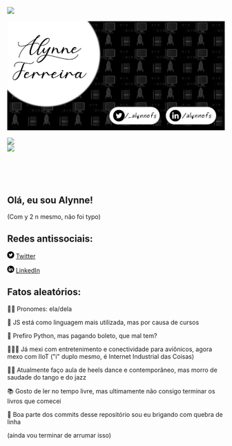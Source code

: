 ![](https://komarev.com/ghpvc/?username=alynnefs&color=blue&style=flat)


![Alt text](https://github.com/alynnefs/alynnefs/blob/main/images/capa.png)

<center>
  <img width="405px" align="left" src="https://github-readme-stats.vercel.app/api/top-langs/?username=alynnefs&hide=html&layout=compact&theme=dark" />
</center>

<center>
  <img width="405px" align="left" src="https://github-readme-stats.vercel.app/api?username=alynnefs&theme=dark"/>
</center>

<br/><br/><br/><br/><br/><br/>
 
## Olá, eu sou Alynne!

(Com y 2 n mesmo, não foi typo)

## Redes antissociais:

<a href="https://twitter.com/_alynnefs"><img src="https://github.com/alynnefs/alynnefs/blob/main/images/twitter.png" width="16"></img></a> [Twitter](https://twitter.com/_alynnefs) 

<a href="https://www.linkedin.com/in/alynnefs"><img src="https://github.com/alynnefs/alynnefs/blob/main/images/linkedin.png" width="16"></img></a> [LinkedIn](https://www.linkedin.com/in/alynnefs)  

## Fatos aleatórios:

🧒🏼 Pronomes: ela/dela

🧐 JS está como linguagem mais utilizada, mas por causa de cursos

🐍 Prefiro Python, mas pagando boleto, que mal tem?

👩🏼‍💻 Já mexi com entretenimento e conectividade para aviônicos, agora mexo com IIoT ("i" duplo mesmo, é Internet Industrial das Coisas)

💃🏼 Atualmente faço aula de heels dance e contemporâneo, mas morro de saudade do tango e do jazz

📚 Gosto de ler no tempo livre, mas ultimamente não consigo terminar os livros que comecei

😤 Boa parte dos commits desse repositório sou eu brigando com quebra de linha


(ainda vou terminar de arrumar isso)
